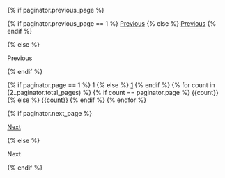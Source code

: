   <!-- Pagination links -->

{% if paginator.previous_page %}
  <p class="previous">
    {% if paginator.previous_page == 1 %}
    <a href="/">Previous</a>
    {% else %}
    <a href="/page{{paginator.previous_page}}">Previous</a>
    {% endif %}
  </p>
  {% else %}
  <p class="previous disabled">
    <span>Previous</span>
  </p>
  {% endif %}

 {% if paginator.page == 1 %}
      <span class="current-page">1</span>
      {% else %}
      <a href="/">1</a>
      {% endif %}
{% for count in (2..paginator.total_pages) %}
 {% if count == paginator.page %}
      <span class="current-page">{{count}}</span>
      {% else %}
      <a href="/page{{count}}">{{count}}</a>
      {% endif %}
{% endfor %}



  {% if paginator.next_page %}
  <p class="next">
    <a href="/page{{paginator.next_page}}">Next</a>
  </p>
  {% else %}
  <p class="next disabled">
    <span>Next</span>
  </p>
  {% endif %}